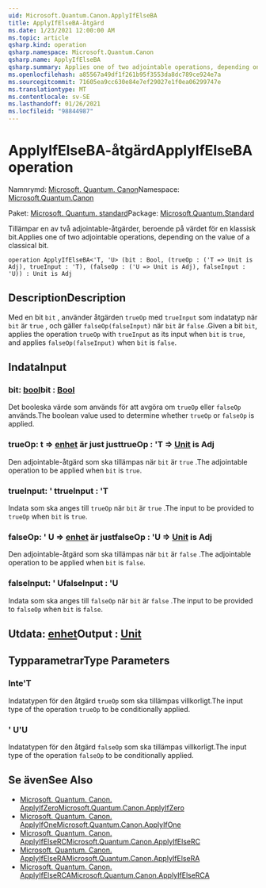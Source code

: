 ```yaml
---
uid: Microsoft.Quantum.Canon.ApplyIfElseBA
title: ApplyIfElseBA-åtgärd
ms.date: 1/23/2021 12:00:00 AM
ms.topic: article
qsharp.kind: operation
qsharp.namespace: Microsoft.Quantum.Canon
qsharp.name: ApplyIfElseBA
qsharp.summary: Applies one of two adjointable operations, depending on the value of a classical bit.
ms.openlocfilehash: a85567a49df1f261b95f3553da8dc789ce924e7a
ms.sourcegitcommit: 71605ea9cc630e84e7ef29027e1f0ea06299747e
ms.translationtype: MT
ms.contentlocale: sv-SE
ms.lasthandoff: 01/26/2021
ms.locfileid: "98844987"
---
```

# <a name="applyifelseba-operation"></a><span data-ttu-id="be25c-102">ApplyIfElseBA-åtgärd</span><span class="sxs-lookup"><span data-stu-id="be25c-102">ApplyIfElseBA operation</span></span>

<span data-ttu-id="be25c-103">Namnrymd: [Microsoft. Quantum. Canon](xref:Microsoft.Quantum.Canon)</span><span class="sxs-lookup"><span data-stu-id="be25c-103">Namespace: [Microsoft.Quantum.Canon](xref:Microsoft.Quantum.Canon)</span></span>

<span data-ttu-id="be25c-104">Paket: [Microsoft. Quantum. standard](https://nuget.org/packages/Microsoft.Quantum.Standard)</span><span class="sxs-lookup"><span data-stu-id="be25c-104">Package: [Microsoft.Quantum.Standard](https://nuget.org/packages/Microsoft.Quantum.Standard)</span></span>


<span data-ttu-id="be25c-105">Tillämpar en av två adjointable-åtgärder, beroende på värdet för en klassisk bit.</span><span class="sxs-lookup"><span data-stu-id="be25c-105">Applies one of two adjointable operations, depending on the value of a classical bit.</span></span>

```qsharp
operation ApplyIfElseBA<'T, 'U> (bit : Bool, (trueOp : ('T => Unit is Adj), trueInput : 'T), (falseOp : ('U => Unit is Adj), falseInput : 'U)) : Unit is Adj
```


## <a name="description"></a><span data-ttu-id="be25c-106">Description</span><span class="sxs-lookup"><span data-stu-id="be25c-106">Description</span></span>

<span data-ttu-id="be25c-107">Med en bit `bit` , använder åtgärden `trueOp` med `trueInput` som indatatyp när `bit` är `true` , och gäller `falseOp(falseInput)` när `bit` är `false` .</span><span class="sxs-lookup"><span data-stu-id="be25c-107">Given a bit `bit`, applies the operation `trueOp` with `trueInput` as its input when `bit` is `true`, and applies `falseOp(falseInput)` when `bit` is `false`.</span></span>

## <a name="input"></a><span data-ttu-id="be25c-108">Indata</span><span class="sxs-lookup"><span data-stu-id="be25c-108">Input</span></span>

### <a name="bit--bool"></a><span data-ttu-id="be25c-109">bit: [bool](xref:microsoft.quantum.lang-ref.bool)</span><span class="sxs-lookup"><span data-stu-id="be25c-109">bit : [Bool](xref:microsoft.quantum.lang-ref.bool)</span></span>

<span data-ttu-id="be25c-110">Det booleska värde som används för att avgöra om `trueOp` eller `falseOp` används.</span><span class="sxs-lookup"><span data-stu-id="be25c-110">The boolean value used to determine whether `trueOp` or `falseOp` is applied.</span></span>


### <a name="trueop--t--unit--is-adj"></a><span data-ttu-id="be25c-111">trueOp: t => [enhet](xref:microsoft.quantum.lang-ref.unit)  är just just</span><span class="sxs-lookup"><span data-stu-id="be25c-111">trueOp : 'T => [Unit](xref:microsoft.quantum.lang-ref.unit)  is Adj</span></span>

<span data-ttu-id="be25c-112">Den adjointable-åtgärd som ska tillämpas när `bit` är `true` .</span><span class="sxs-lookup"><span data-stu-id="be25c-112">The adjointable operation to be applied when `bit` is `true`.</span></span>


### <a name="trueinput--t"></a><span data-ttu-id="be25c-113">trueInput: ' t</span><span class="sxs-lookup"><span data-stu-id="be25c-113">trueInput : 'T</span></span>

<span data-ttu-id="be25c-114">Indata som ska anges till `trueOp` när `bit` är `true` .</span><span class="sxs-lookup"><span data-stu-id="be25c-114">The input to be provided to `trueOp` when `bit` is `true`.</span></span>


### <a name="falseop--u--unit--is-adj"></a><span data-ttu-id="be25c-115">falseOp: ' U => [enhet](xref:microsoft.quantum.lang-ref.unit)  är just</span><span class="sxs-lookup"><span data-stu-id="be25c-115">falseOp : 'U => [Unit](xref:microsoft.quantum.lang-ref.unit)  is Adj</span></span>

<span data-ttu-id="be25c-116">Den adjointable-åtgärd som ska tillämpas när `bit` är `false` .</span><span class="sxs-lookup"><span data-stu-id="be25c-116">The adjointable operation to be applied when `bit` is `false`.</span></span>


### <a name="falseinput--u"></a><span data-ttu-id="be25c-117">falseInput: ' U</span><span class="sxs-lookup"><span data-stu-id="be25c-117">falseInput : 'U</span></span>

<span data-ttu-id="be25c-118">Indata som ska anges till `falseOp` när `bit` är `false` .</span><span class="sxs-lookup"><span data-stu-id="be25c-118">The input to be provided to `falseOp` when `bit` is `false`.</span></span>



## <a name="output--unit"></a><span data-ttu-id="be25c-119">Utdata: [enhet](xref:microsoft.quantum.lang-ref.unit)</span><span class="sxs-lookup"><span data-stu-id="be25c-119">Output : [Unit](xref:microsoft.quantum.lang-ref.unit)</span></span>



## <a name="type-parameters"></a><span data-ttu-id="be25c-120">Typparametrar</span><span class="sxs-lookup"><span data-stu-id="be25c-120">Type Parameters</span></span>

### <a name="t"></a><span data-ttu-id="be25c-121">Inte</span><span class="sxs-lookup"><span data-stu-id="be25c-121">'T</span></span>

<span data-ttu-id="be25c-122">Indatatypen för den åtgärd `trueOp` som ska tillämpas villkorligt.</span><span class="sxs-lookup"><span data-stu-id="be25c-122">The input type of the operation `trueOp` to be conditionally applied.</span></span>
### <a name="u"></a><span data-ttu-id="be25c-123">' U</span><span class="sxs-lookup"><span data-stu-id="be25c-123">'U</span></span>

<span data-ttu-id="be25c-124">Indatatypen för den åtgärd `falseOp` som ska tillämpas villkorligt.</span><span class="sxs-lookup"><span data-stu-id="be25c-124">The input type of the operation `falseOp` to be conditionally applied.</span></span>

## <a name="see-also"></a><span data-ttu-id="be25c-125">Se även</span><span class="sxs-lookup"><span data-stu-id="be25c-125">See Also</span></span>

- [<span data-ttu-id="be25c-126">Microsoft. Quantum. Canon. ApplyIfZero</span><span class="sxs-lookup"><span data-stu-id="be25c-126">Microsoft.Quantum.Canon.ApplyIfZero</span></span>](xref:Microsoft.Quantum.Canon.ApplyIfZero)
- [<span data-ttu-id="be25c-127">Microsoft. Quantum. Canon. ApplyIfOne</span><span class="sxs-lookup"><span data-stu-id="be25c-127">Microsoft.Quantum.Canon.ApplyIfOne</span></span>](xref:Microsoft.Quantum.Canon.ApplyIfOne)
- [<span data-ttu-id="be25c-128">Microsoft. Quantum. Canon. ApplyIfElseRC</span><span class="sxs-lookup"><span data-stu-id="be25c-128">Microsoft.Quantum.Canon.ApplyIfElseRC</span></span>](xref:Microsoft.Quantum.Canon.ApplyIfElseRC)
- [<span data-ttu-id="be25c-129">Microsoft. Quantum. Canon. ApplyIfElseRA</span><span class="sxs-lookup"><span data-stu-id="be25c-129">Microsoft.Quantum.Canon.ApplyIfElseRA</span></span>](xref:Microsoft.Quantum.Canon.ApplyIfElseRA)
- [<span data-ttu-id="be25c-130">Microsoft. Quantum. Canon. ApplyIfElseRCA</span><span class="sxs-lookup"><span data-stu-id="be25c-130">Microsoft.Quantum.Canon.ApplyIfElseRCA</span></span>](xref:Microsoft.Quantum.Canon.ApplyIfElseRCA)